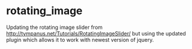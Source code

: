 # rotating_image
Updating the rotating image slider from http://tympanus.net/Tutorials/RotatingImageSlider/ but using the updated plugin which allows it to work with newest version of jquery.

